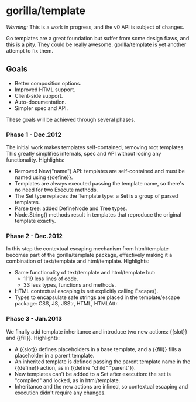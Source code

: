 gorilla/template
================

*Warning:* This is a work in progress, and the v0 API is subject of
changes.

Go templates are a great foundation but suffer from some design
flaws, and this is a pity. They could be really awesome.
gorilla/template is yet another attempt to fix them.

Goals
-----
- Better composition options.
- Improved HTML support.
- Client-side support.
- Auto-documentation.
- Simpler spec and API.

These goals will be achieved through several phases.

### Phase 1 - Dec.2012
The initial work makes templates self-contained, removing root
templates. This greatly simplifies internals, spec and API without
losing any functionality. Highlights:

- Removed New("name") API: templates are self-contained and must
  be named using {{define}}.
- Templates are always executed passing the template name, so there's
  no need for two Execute methods.
- The Set type replaces the Template type: a Set is a group
  of parsed templates.
- Parse tree: added DefineNode and Tree types.
- Node.String() methods result in templates that reproduce the
  original template exactly.

### Phase 2 - Dec.2012
In this step the contextual escaping mechanism from html/template
becomes part of the gorilla/template package, effectively making it
a combination of text/template and html/template. Highlights:

- Same functionality of text/template and html/template but:
  - 1119 less lines of code.
  - 33 less types, functions and methods.
- HTML contextual escaping is set explicitly calling Escape().
- Types to encapsulate safe strings are placed in the template/escape
  package: CSS, JS, JSStr, HTML, HTMLAttr.

### Phase 3 - Jan.2013
We finally add template inheritance and introduce two new actions:
{{slot}} and {{fill}}. Highlights:

- A {{slot}} defines placeholders in a base template, and a {{fill}}
  fills a placeholder in a parent template.
- An inherited template is defined passing the parent template name
  in the {{define}} action, as in {{define "child" "parent"}}.
- New templates can't be added to a Set after execution: the set
  is "compiled" and locked, as in html/template.
- Inheritance and the new actions are inlined, so contextual escaping
  and execution didn't require any changes.
